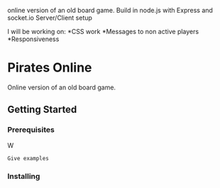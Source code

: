 online version of an old board game.
Build in node.js with Express and socket.io
Server/Client setup

I will be working on:
	*CSS work
	*Messages to non active players
	*Responsiveness

# Pirates Online

Online version of an old board game.

## Getting Started



### Prerequisites

W

```
Give examples
```

### Installing
